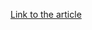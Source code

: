 [Link to the article](https://www.akamai.com/blog/security/a-new-skimmer-uses-websockets-and-a-fake-credit-card-form-to-steal-sensitive-data)

